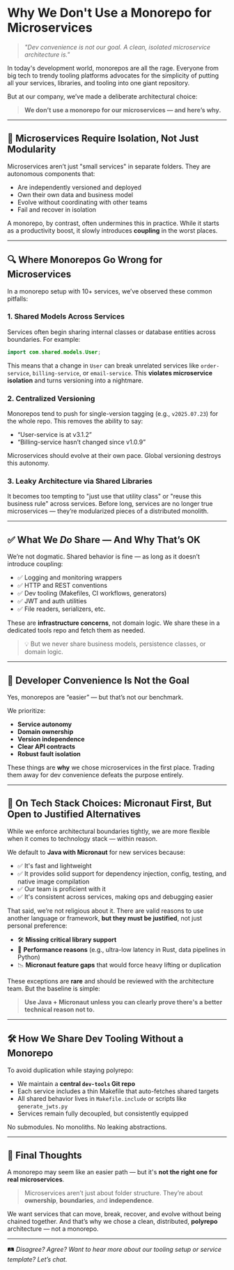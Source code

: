 # Why We Don't Use a Monorepo for Microservices

> _"Dev convenience is not our goal. A clean, isolated microservice architecture is."_

In today's development world, monorepos are all the rage. Everyone from big tech to trendy tooling platforms advocates for the simplicity of putting all your services, libraries, and tooling into one giant repository.

But at our company, we’ve made a deliberate architectural choice:

> **We don’t use a monorepo for our microservices — and here’s why.**

---

## 🧱 Microservices Require Isolation, Not Just Modularity

Microservices aren’t just "small services" in separate folders. They are autonomous components that:

- Are independently versioned and deployed  
- Own their own data and business model  
- Evolve without coordinating with other teams  
- Fail and recover in isolation  

A monorepo, by contrast, often undermines this in practice. While it starts as a productivity boost, it slowly introduces **coupling** in the worst places.

---

## 🔍 Where Monorepos Go Wrong for Microservices

In a monorepo setup with 10+ services, we’ve observed these common pitfalls:

### 1. **Shared Models Across Services**
Services often begin sharing internal classes or database entities across boundaries. For example:

```java
import com.shared.models.User;
```

This means that a change in `User` can break unrelated services like `order-service`, `billing-service`, or `email-service`. This **violates microservice isolation** and turns versioning into a nightmare.

### 2. **Centralized Versioning**
Monorepos tend to push for single-version tagging (e.g., `v2025.07.23`) for the whole repo. This removes the ability to say:

- “User-service is at v3.1.2”  
- “Billing-service hasn’t changed since v1.0.9”

Microservices should evolve at their own pace. Global versioning destroys this autonomy.

### 3. **Leaky Architecture via Shared Libraries**
It becomes too tempting to "just use that utility class" or "reuse this business rule" across services. Before long, services are no longer true microservices — they’re modularized pieces of a distributed monolith.

---

## ✅ What We *Do* Share — And Why That’s OK

We’re not dogmatic. Shared behavior is fine — as long as it doesn’t introduce coupling:

- ✅ Logging and monitoring wrappers  
- ✅ HTTP and REST conventions  
- ✅ Dev tooling (Makefiles, CI workflows, generators)  
- ✅ JWT and auth utilities  
- ✅ File readers, serializers, etc.

These are **infrastructure concerns**, not domain logic. We share these in a dedicated tools repo and fetch them as needed.

> 💡 But we never share business models, persistence classes, or domain logic.

---

## 🚫 Developer Convenience Is Not the Goal

Yes, monorepos are “easier” — but that’s not our benchmark.

We prioritize:

- **Service autonomy**  
- **Domain ownership**  
- **Version independence**  
- **Clear API contracts**  
- **Robust fault isolation**  

These things are **why** we chose microservices in the first place. Trading them away for dev convenience defeats the purpose entirely.

---

## 🚀 On Tech Stack Choices: Micronaut First, But Open to Justified Alternatives

While we enforce architectural boundaries tightly, we are more flexible when it comes to technology stack — within reason.

We default to **Java with Micronaut** for new services because:

- ✅ It's fast and lightweight  
- ✅ It provides solid support for dependency injection, config, testing, and native image compilation  
- ✅ Our team is proficient with it  
- ✅ It's consistent across services, making ops and debugging easier

That said, we’re not religious about it. There are valid reasons to use another language or framework, **but they must be justified**, not just personal preference:

- 🛠️ **Missing critical library support**  
- 🚀 **Performance reasons** (e.g., ultra-low latency in Rust, data pipelines in Python)  
- 📉 **Micronaut feature gaps** that would force heavy lifting or duplication

These exceptions are **rare** and should be reviewed with the architecture team. But the baseline is simple:

> **Use Java + Micronaut unless you can clearly prove there's a better technical reason not to.**

---

## 🛠️ How We Share Dev Tooling Without a Monorepo

To avoid duplication while staying polyrepo:

- We maintain a **central `dev-tools` Git repo**  
- Each service includes a thin Makefile that auto-fetches shared targets  
- All shared behavior lives in `Makefile.include` or scripts like `generate_jwts.py`  
- Services remain fully decoupled, but consistently equipped  

No submodules. No monoliths. No leaking abstractions.

---

## 💬 Final Thoughts

A monorepo may seem like an easier path — but it's **not the right one for real microservices**.

> Microservices aren’t just about folder structure. They’re about **ownership**, **boundaries**, and **independence**.

We want services that can move, break, recover, and evolve without being chained together. And that’s why we chose a clean, distributed, **polyrepo** architecture — not a monorepo.

---

🛤️ _Disagree? Agree? Want to hear more about our tooling setup or service template? Let’s chat._

